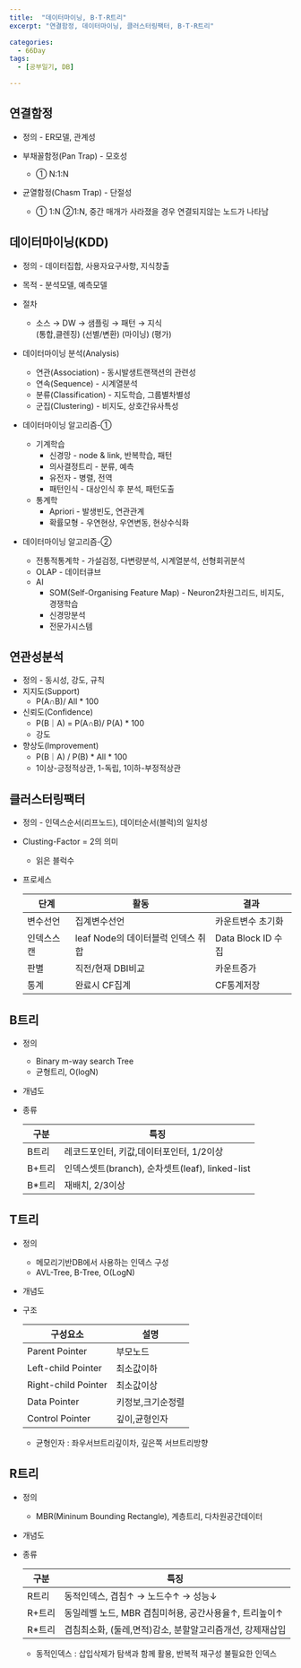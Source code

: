 ```yaml
---
title:  "데이터마이닝, B·T·R트리"
excerpt: "연결함정, 데이터마이닝, 클러스터링팩터, B·T·R트리"

categories:
  - 66Day
tags:
  - [공부일기, DB]

---
```




## 연결함정
- 정의 - ER모델, 관계성

- 부채꼴함정(Pan Trap) - 모호성
	- ① N:1:N

- 균열함정(Chasm Trap) - 단절성
	- ① 1:N ②1:N, 중간 매개가 사라졌을 경우 연결되지않는 노드가 나타남



## 데이터마이닝(KDD)

- 정의 - 데이터집합, 사용자요구사항, 지식창출
- 목적 - 분석모델, 예측모델
- 절차 
	- 소스	→	DW	→	샘플링	→	패턴	→	지식      
	 (통합,클렌징)	(선별/변환)	(마이닝)	(평가)

- 데이터마이닝 분석(Analysis) 
	- 연관(Association) - 동시발생트랜잭션의 관련성
	- 연속(Sequence) - 시계열분석
	- 분류(Classification) - 지도학습, 그룹별차별성
	- 군집(Clustering) - 비지도, 상호간유사특성
	
- 데이터마이닝 알고리즘-①
	- 기계학습
		- 신경망 - node & link, 반복학습, 패턴
		- 의사결정트리 - 분류, 예측
		- 유전자 - 병렬, 전역
		- 패턴인식 - 대상인식 후 분석, 패턴도출
	- 통계학
		- Apriori - 발생빈도, 연관관계
		- 확률모형 - 우연현상, 우연변동, 현상수식화
  
- 데이터마이닝 알고리즘-②
	- 전통적통계학 - 가설검정, 다변량분석, 시계열분석, 선형회귀분석
	- OLAP - 데이터큐브
	- AI 
		- SOM(Self-Organising Feature Map) - Neuron2차원그리드, 비지도, 경쟁학습
		- 신경망분석
		- 전문가시스템
		
		
## 연관성분석
- 정의 - 동시성, 강도, 규칙
- 지지도(Support)	
	- P(A∩B)/ All * 100 
- 신뢰도(Confidence)
	- P(B｜A) = P(A∩B)/ P(A) * 100 
	- 강도
- 향상도(Improvement)
	- P(B｜A) / P(B) * All * 100
	- 1이상-긍정적상관, 1-독립, 1이하-부정적상관
	
	
## 클러스터링팩터
- 정의 - 인덱스순서(리프노드), 데이터순서(블럭)의 일치성
- Clusting-Factor = 2의 의미
	- 읽은 블럭수
- 프로세스

	|단계|활동|결과|
	|---|---|---|
	|변수선언|집계변수선언|카운트변수 초기화|
	|인덱스스캔|leaf Node의 데이터블럭 인덱스 취합|Data Block ID 수집|
	|판별|직전/현재 DBI비교|카운트증가|
	|통계|완료시 CF집계|CF통계저장|



## B트리

- 정의
	- Binary m-way search Tree 
	- 균형트리, O(logN)
- 개념도
- 종류

	|구분|특징|
	|---|---|
	|B트리|레코드포인터, 키값,데이터포인터, 1/2이상|
	|B+트리|인덱스셋트(branch), 순차셋트(leaf), linked-list|분할,합병등 재구성절차 최소화|
	|B*트리|재배치, 2/3이상|
	



## T트리

- 정의
	- 메모리기반DB에서 사용하는 인덱스 구성
	- AVL-Tree, B-Tree, O(LogN)
- 개념도
- 구조

	|구성요소|설명|
	|---|---|
	|Parent Pointer|부모노드|
	|Left-child Pointer|최소값이하|
	|Right-child Pointer|최소값이상|
	|Data Pointer|키정보,크기순정렬|
	|Control Pointer|깊이,균형인자|
	- 균형인자 : 좌우서브트리깊이차, 깊은쪽 서브트리방향



## R트리

- 정의
	
	- MBR(Mininum Bounding Rectangle), 계층트리, 다차원공간데이터
- 개념도	
- 종류

	|구분|특징|
	|---|---|
	|R트리|동적인덱스, 겹침↑ → 노드수↑ → 성능↓|
	|R+트리|동일레벨 노드, MBR 겹침미허용, 공간사용율↑, 트리높이↑|
	|R*트리|겹침최소화, (둘레,면적)감소, 분할알고리즘개선, 강제재삽입|
	- 동적인덱스 : 삽입삭제가 탐색과 함께 활용, 반복적 재구성 불필요한 인덱스